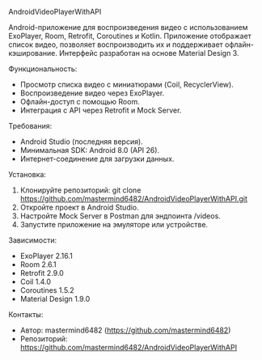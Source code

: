 AndroidVideoPlayerWithAPI

Android-приложение для воспроизведения видео с использованием ExoPlayer, Room, Retrofit, Coroutines и Kotlin. Приложение отображает список видео, позволяет воспроизводить их и поддерживает офлайн-кэширование. Интерфейс разработан на основе Material Design 3.

Функциональность:
- Просмотр списка видео с миниатюрами (Coil, RecyclerView).
- Воспроизведение видео через ExoPlayer.
- Офлайн-доступ с помощью Room.
- Интеграция с API через Retrofit и Mock Server.

Требования:
- Android Studio (последняя версия).
- Минимальная SDK: Android 8.0 (API 26).
- Интернет-соединение для загрузки данных.

Установка:
1. Клонируйте репозиторий: git clone https://github.com/mastermind6482/AndroidVideoPlayerWithAPI.git
2. Откройте проект в Android Studio.
3. Настройте Mock Server в Postman для эндпоинта /videos.
4. Запустите приложение на эмуляторе или устройстве.

Зависимости:
- ExoPlayer 2.16.1
- Room 2.6.1
- Retrofit 2.9.0
- Coil 1.4.0
- Coroutines 1.5.2
- Material Design 1.9.0

Контакты:
- Автор: mastermind6482 (https://github.com/mastermind6482)
- Репозиторий: https://github.com/mastermind6482/AndroidVideoPlayerWithAPI
